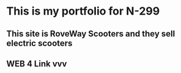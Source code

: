 # This is my portfolio for N-299

## This site is RoveWay Scooters and they sell electric scooters

## WEB 4 Link vvv

###
